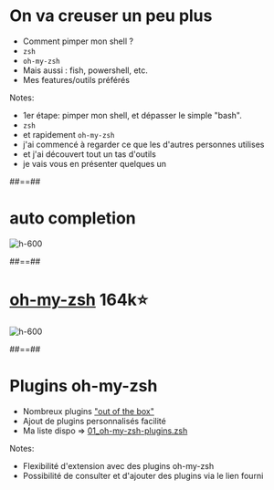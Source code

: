 <!-- .slide: -->
# On va creuser un peu plus

- Comment pimper mon shell ?
- `zsh`
- `oh-my-zsh`
- Mais aussi : fish, powershell, etc.
- Mes features/outils préférés 
<!-- .element: class="list-fragment" -->

Notes:
* 1er étape: pimper mon shell, et dépasser le simple "bash".
* `zsh` 
* et rapidement `oh-my-zsh`
* j'ai commencé à regarder ce que les d'autres personnes utilises
* et j'ai découvert tout un tas d'outils
* je vais vous en présenter quelques un

##==##
<!-- .slide: -->

# auto completion

![h-600](./assets/images/autocompletion.gif)

##==##
<!-- .slide: -->

# [oh-my-zsh](https://github.com/ohmyzsh/ohmyzsh) 164k⭐️

![h-600](./assets/images/oh-my-zsh.png)

##==##
<!-- .slide: -->
# Plugins oh-my-zsh

- Nombreux plugins ["out of the box"](https://github.com/ohmyzsh/ohmyzsh/tree/master/plugins)
- Ajout de plugins personnalisés facilité
- Ma liste dispo => [01_oh-my-zsh-plugins.zsh](https://github.com/Ameausoone/macos-provision/blob/main/roles/mac_dev_playbook/files/.zshrc.d/core/01_oh-my-zsh-plugins.zsh#L6)
<!-- .element: class="list-fragment" -->

Notes:
* Flexibilité d'extension avec des plugins oh-my-zsh
* Possibilité de consulter et d'ajouter des plugins via le lien fourni

